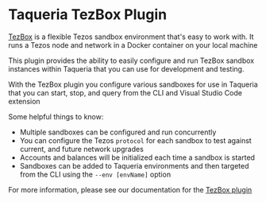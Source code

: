 # Taqueria TezBox Plugin

[TezBox](https://github.com/tez-capital/tezbox) is a flexible Tezos sandbox environment that's easy to work with. It runs a Tezos node and network in a Docker container on your local machine

This plugin provides the ability to easily configure and run TezBox sandbox instances within Taqueria that you can use for development and testing.

With the TezBox plugin you configure various sandboxes for use in Taqueria that you can start, stop, and query from the CLI and Visual Studio Code extension

Some helpful things to know:
- Multiple sandboxes can be configured and run concurrently
- You can configure the Tezos `protocol` for each sandbox to test against current, and future network upgrades
- Accounts and balances will be initialized each time a sandbox is started
- Sandboxes can be added to Taqueria environments and then targeted from the CLI using the `--env [envName]` option 

For more information, please see our documentation for the [TezBox plugin](https://taqueria.io/docs/plugins/plugin-tezbox/)
